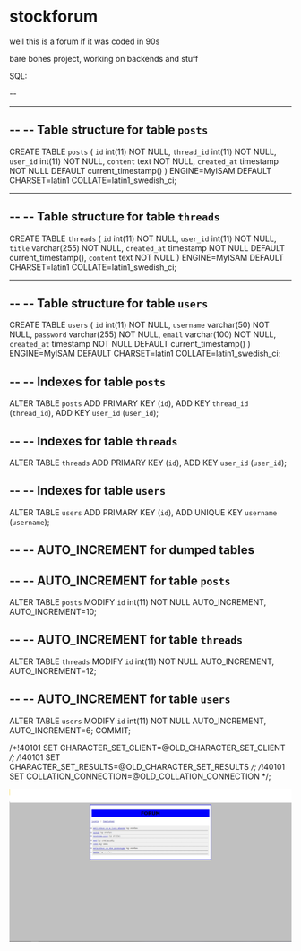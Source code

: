# stockforum
well this is a forum if it was coded in 90s 

bare bones project, working on backends and stuff 

SQL:


--

-- --------------------------------------------------------

--
-- Table structure for table `posts`
--

CREATE TABLE `posts` (
  `id` int(11) NOT NULL,
  `thread_id` int(11) NOT NULL,
  `user_id` int(11) NOT NULL,
  `content` text NOT NULL,
  `created_at` timestamp NOT NULL DEFAULT current_timestamp()
) ENGINE=MyISAM DEFAULT CHARSET=latin1 COLLATE=latin1_swedish_ci;


-- --------------------------------------------------------

--
-- Table structure for table `threads`
--

CREATE TABLE `threads` (
  `id` int(11) NOT NULL,
  `user_id` int(11) NOT NULL,
  `title` varchar(255) NOT NULL,
  `created_at` timestamp NOT NULL DEFAULT current_timestamp(),
  `content` text NOT NULL
) ENGINE=MyISAM DEFAULT CHARSET=latin1 COLLATE=latin1_swedish_ci;


-- --------------------------------------------------------

--
-- Table structure for table `users`
--

CREATE TABLE `users` (
  `id` int(11) NOT NULL,
  `username` varchar(50) NOT NULL,
  `password` varchar(255) NOT NULL,
  `email` varchar(100) NOT NULL,
  `created_at` timestamp NOT NULL DEFAULT current_timestamp()
) ENGINE=MyISAM DEFAULT CHARSET=latin1 COLLATE=latin1_swedish_ci;


--
-- Indexes for table `posts`
--
ALTER TABLE `posts`
  ADD PRIMARY KEY (`id`),
  ADD KEY `thread_id` (`thread_id`),
  ADD KEY `user_id` (`user_id`);

--
-- Indexes for table `threads`
--
ALTER TABLE `threads`
  ADD PRIMARY KEY (`id`),
  ADD KEY `user_id` (`user_id`);

--
-- Indexes for table `users`
--
ALTER TABLE `users`
  ADD PRIMARY KEY (`id`),
  ADD UNIQUE KEY `username` (`username`);

--
-- AUTO_INCREMENT for dumped tables
--

--
-- AUTO_INCREMENT for table `posts`
--
ALTER TABLE `posts`
  MODIFY `id` int(11) NOT NULL AUTO_INCREMENT, AUTO_INCREMENT=10;

--
-- AUTO_INCREMENT for table `threads`
--
ALTER TABLE `threads`
  MODIFY `id` int(11) NOT NULL AUTO_INCREMENT, AUTO_INCREMENT=12;

--
-- AUTO_INCREMENT for table `users`
--
ALTER TABLE `users`
  MODIFY `id` int(11) NOT NULL AUTO_INCREMENT, AUTO_INCREMENT=6;
COMMIT;

/*!40101 SET CHARACTER_SET_CLIENT=@OLD_CHARACTER_SET_CLIENT */;
/*!40101 SET CHARACTER_SET_RESULTS=@OLD_CHARACTER_SET_RESULTS */;
/*!40101 SET COLLATION_CONNECTION=@OLD_COLLATION_CONNECTION */;

![screenshot](frontpage.jpg)
